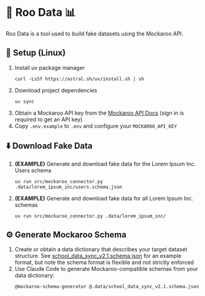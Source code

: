 # 🦘 Roo Data 📊

Roo Data is a tool used to build fake datasets using the Mockaroo API.

## 🔨 Setup (Linux)

1. Install uv package manager
    ```shell
    curl -LsSf https://astral.sh/uv/install.sh | sh
    ```
1. Download project dependencies
    ```shell
    uv sync
    ```
1. Obtain a Mockaroo API key from the [Mockaroo API Docs](https://mockaroo.com/docs) (sign in is required to get an API key)
1. Copy `.env.example` to `.env` and configure your `MOCKAROO_API_KEY`

## ⬇️ Download Fake Data

1. **(EXAMPLE)** Generate and download fake data for the Lorem Ipsum Inc. Users schema
    ```shell
    uv run src/mockaroo_connector.py .data/lorem_ipsum_inc/users.schema.json
    ```
1. **(EXAMPLE)** Generate and download fake data for all Lorem Ipsum Inc. schemas
    ```shell
    uv run src/mockaroo_connector.py .data/lorem_ipsum_inc/
    ```

## ⚙️ Generate Mockaroo Schema

1. Create or obtain a data dictionary that describes your target dataset structure. See [school_data_sync_v2.1.schema.json](./.data/school_data_sync_v2.1.schema.json) for an example format, but note the schema format is flexible and not strictly enforced
1. Use Claude Code to generate Mockaroo-compatible schemas from your data dictionary:
    ```md
    @mockaroo-schema-generator @.data/school_data_sync_v2.1.schema.json
    ```
